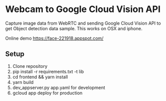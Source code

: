 
# Webcam to Google Cloud Vision API 

Capture image data from WebRTC and sending Google Cloud Vision API to get Object detection data sample.
This works on OSX and iphone.

Online demo 
https://face-221918.appspot.com/

## Setup

1. Clone repository
2. pip install -r requirements.txt -t lib
3. cd frontend && yarn install
4. yarn build
5. dev_appserver.py app.yaml for development
5. gcloud app deploy for production





